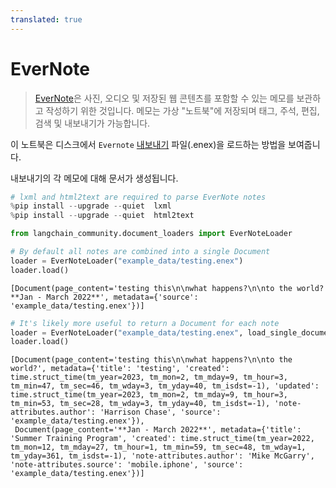 ```yaml
---
translated: true
---
```


# EverNote

>[EverNote](https://evernote.com/)은 사진, 오디오 및 저장된 웹 콘텐츠를 포함할 수 있는 메모를 보관하고 작성하기 위한 것입니다. 메모는 가상 "노트북"에 저장되며 태그, 주석, 편집, 검색 및 내보내기가 가능합니다.

이 노트북은 디스크에서 `Evernote` [내보내기](https://help.evernote.com/hc/en-us/articles/209005557-Export-notes-and-notebooks-as-ENEX-or-HTML) 파일(.enex)을 로드하는 방법을 보여줍니다.

내보내기의 각 메모에 대해 문서가 생성됩니다.

```python
# lxml and html2text are required to parse EverNote notes
%pip install --upgrade --quiet  lxml
%pip install --upgrade --quiet  html2text
```

```python
from langchain_community.document_loaders import EverNoteLoader

# By default all notes are combined into a single Document
loader = EverNoteLoader("example_data/testing.enex")
loader.load()
```

```output
[Document(page_content='testing this\n\nwhat happens?\n\nto the world?**Jan - March 2022**', metadata={'source': 'example_data/testing.enex'})]
```

```python
# It's likely more useful to return a Document for each note
loader = EverNoteLoader("example_data/testing.enex", load_single_document=False)
loader.load()
```

```output
[Document(page_content='testing this\n\nwhat happens?\n\nto the world?', metadata={'title': 'testing', 'created': time.struct_time(tm_year=2023, tm_mon=2, tm_mday=9, tm_hour=3, tm_min=47, tm_sec=46, tm_wday=3, tm_yday=40, tm_isdst=-1), 'updated': time.struct_time(tm_year=2023, tm_mon=2, tm_mday=9, tm_hour=3, tm_min=53, tm_sec=28, tm_wday=3, tm_yday=40, tm_isdst=-1), 'note-attributes.author': 'Harrison Chase', 'source': 'example_data/testing.enex'}),
 Document(page_content='**Jan - March 2022**', metadata={'title': 'Summer Training Program', 'created': time.struct_time(tm_year=2022, tm_mon=12, tm_mday=27, tm_hour=1, tm_min=59, tm_sec=48, tm_wday=1, tm_yday=361, tm_isdst=-1), 'note-attributes.author': 'Mike McGarry', 'note-attributes.source': 'mobile.iphone', 'source': 'example_data/testing.enex'})]
```
